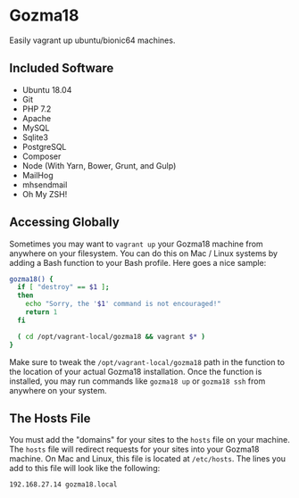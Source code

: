 Gozma18
=======

Easily vagrant up ubuntu/bionic64 machines.


Included Software
-----------------

- Ubuntu 18.04
- Git
- PHP 7.2
- Apache
- MySQL
- Sqlite3
- PostgreSQL
- Composer
- Node (With Yarn, Bower, Grunt, and Gulp)
- MailHog
- mhsendmail
- Oh My ZSH!


Accessing Globally
------------------

Sometimes you may want to `vagrant up` your Gozma18 machine from anywhere on your filesystem. You can do this on Mac / Linux systems by adding a Bash function to your Bash profile. Here goes a nice sample:

```bash
gozma18() {
  if [ "destroy" == $1 ];
  then
    echo "Sorry, the '$1' command is not encouraged!"
    return 1
  fi

  ( cd /opt/vagrant-local/gozma18 && vagrant $* )
}
```

Make sure to tweak the `/opt/vagrant-local/gozma18` path in the function to the location of your actual Gozma18 installation. Once the function is installed, you may run commands like `gozma18 up` or `gozma18 ssh` from anywhere on your system.


The Hosts File
--------------

You must add the "domains" for your sites to the `hosts` file on your machine. The `hosts` file will redirect requests for your sites into your Gozma18 machine. On Mac and Linux, this file is located at `/etc/hosts`. The lines you add to this file will look like the following:

~~~
192.168.27.14 gozma18.local
~~~
